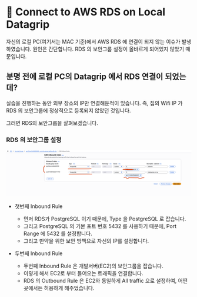 # 🚀 Connect to AWS RDS on Local Datagrip

자신의 로컬 PC(여기서는 MAC 기준)에서 AWS RDS 에 연결이 되지 않는 이슈가 발생하였습니다.
원인은 간단합니다. RDS 의 보안그룹 설정이 올바르게 되어있지 않았기 때문입니다.

## 분명 전에 로컬 PC의 Datagrip 에서 RDS 연결이 되었는데?

실습을 진행하는 동안 외부 장소의 IP만 연결해둔적이 있습니다. 즉, 집의 Wifi IP 가 RDS 의 보안그룹에
정상적으로 등록되지 않았던 것입니다.

그러면 RDS의 보안그룹을 살펴보겠습니다.

### RDS 의 보안그룹 설정

![rds-sg](./assets/connection_to_rds_with_ip.png)

- 첫번째 Inbound Rule

  - 먼저 RDS가 PostgreSQL 이기 때문에, Type 을 PostgreSQL 로 잡습니다.
  - 그리고 PostgreSQL 의 기본 포트 번호 5432 를 사용하기 때문에, Port Range 에
    5432 를 설정합니다.
  - 그리고 만약을 위한 보안 방책으로 자신의 IP를 설정합니다.

- 두번째 Inbound Rule
  - 두번째 Inbound Rule 은 개발서버(EC2)의 보안그룹을 잡습니다.
  - 이렇게 해서 EC2로 부터 들어오는 트래픽을 연결합니다.
  - RDS 의 Outbound Rule 은 EC2와 동일하게 All traffic 으로 설정하여,
    어떤 곳에서든 허용하게 해주었습니다.

